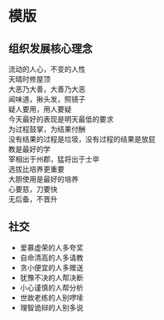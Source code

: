 # 模版

## 组织发展核心理念

流动的人心，不变的人性  
天晴时修屋顶  
大恶乃大善，大善乃大恶  
闻味道，揪头发，照镜子  
疑人要用，用人要疑  
今天最好的表现是明天最低的要求  
为过程鼓掌，为结果付酬  
没有结果的过程是垃圾，没有过程的结果是放屁  
教是最好的学  
宰相出于州郡，猛将出于士卒  
选拔比培养更重要  
大胆使用是最好的培养  
心要慈，刀要快  
无后备，不晋升  

## 社交

- 爱慕虚荣的人多夸奖
- 自命清高的人多请教
- 贪小便宜的人多赠送
- 犹豫不决的人帮决断
- 小心谨慎的人帮分析
- 世故老练的人别啰嗦
- 理智诡辩的人别多说